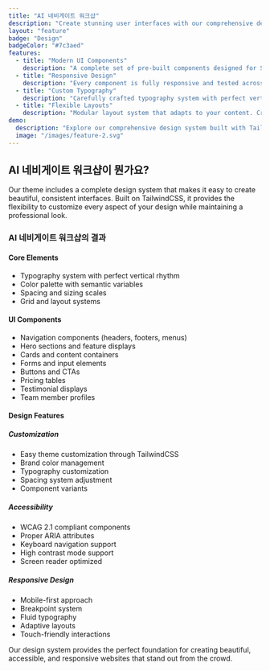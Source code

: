 ```yaml
---
title: "AI 네비게이트 워크샵"
description: "Create stunning user interfaces with our comprehensive design system built on TailwindCSS. Customize everything to match your brand."
layout: "feature"
badge: "Design"
badgeColor: "#7c3aed"
features:
  - title: "Modern UI Components"
    description: "A complete set of pre-built components designed for SaaS websites. From navigation bars to pricing tables, everything you need is included."
  - title: "Responsive Design"
    description: "Every component is fully responsive and tested across all device sizes. Your website will look great on everything from phones to large displays."
  - title: "Custom Typography"
    description: "Carefully crafted typography system with perfect vertical rhythm. Easily customize fonts and sizes to match your brand guidelines."
  - title: "Flexible Layouts"
    description: "Modular layout system that adapts to your content. Create unique page layouts while maintaining consistent spacing and alignment."
demo:
  description: "Explore our comprehensive design system built with TailwindCSS."
  image: "/images/feature-2.svg"
---
```


## AI 네비게이트 워크샵이 뭔가요?

Our theme includes a complete design system that makes it easy to create beautiful, consistent interfaces. Built on TailwindCSS, it provides the flexibility to customize every aspect of your design while maintaining a professional look.

### AI 네비게이트 워크샵의 결과

#### Core Elements
- Typography system with perfect vertical rhythm
- Color palette with semantic variables
- Spacing and sizing scales
- Grid and layout systems

#### UI Components
- Navigation components (headers, footers, menus)
- Hero sections and feature displays
- Cards and content containers
- Forms and input elements
- Buttons and CTAs
- Pricing tables
- Testimonial displays
- Team member profiles

#### Design Features

##### Customization
- Easy theme customization through TailwindCSS
- Brand color management
- Typography customization
- Spacing system adjustment
- Component variants

##### Accessibility
- WCAG 2.1 compliant components
- Proper ARIA attributes
- Keyboard navigation support
- High contrast mode support
- Screen reader optimized

##### Responsive Design
- Mobile-first approach
- Breakpoint system
- Fluid typography
- Adaptive layouts
- Touch-friendly interactions

Our design system provides the perfect foundation for creating beautiful, accessible, and responsive websites that stand out from the crowd.
